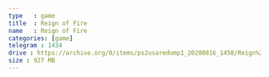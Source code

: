 ```yaml
---
type   : game
title  : Reign of Fire
name   : Reign of Fire
categories: [game]
telegram : 1434
drive : https://archive.org/0/items/ps2usaredump1_20200816_1458/Reign%20of%20Fire.7z
size : 927 MB
---
```



